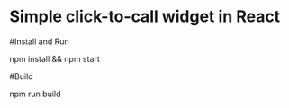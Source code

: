 # Simple click-to-call widget in React

#Install and Run

npm install && npm start

#Build

npm run build


